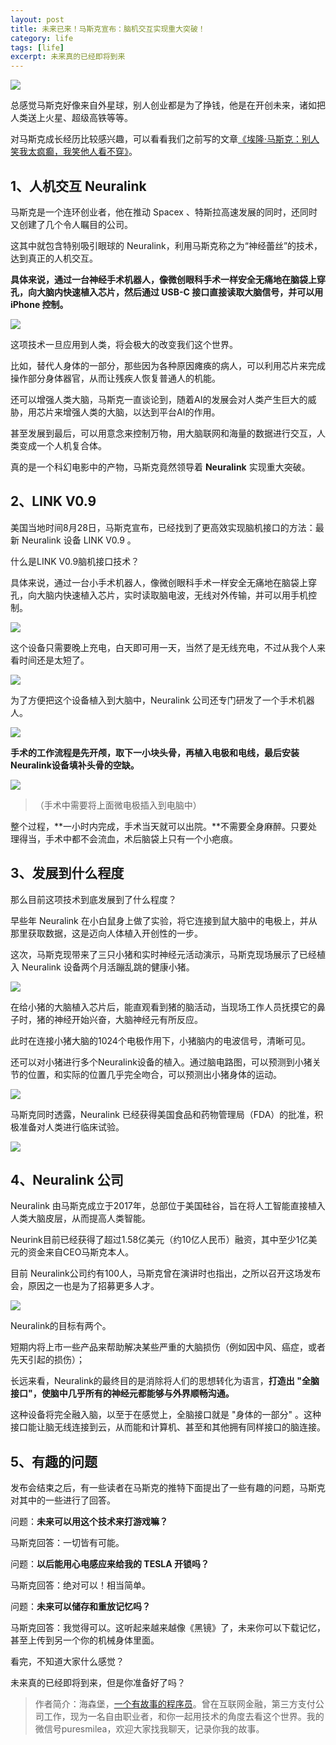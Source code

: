 ```yaml
---
layout: post
title: 未来已来！马斯克宣布：脑机交互实现重大突破！
category: life
tags: [life]
excerpt: 未来真的已经即将到来
---
```


![](http://favorites.ren/assets/images/2020/it/weilai/weilai01.jpg) 

总感觉马斯克好像来自外星球，别人创业都是为了挣钱，他是在开创未来，诸如把人类送上火星、超级高铁等等。

对马斯克成长经历比较感兴趣，可以看看我们之前写的文章[《埃隆·马斯克：别人笑我太疯癫，我笑他人看不穿》](https://mp.weixin.qq.com/s/_BZdK85tr3SV0fsDwKqidw)。

## 1、人机交互 Neuralink

马斯克是一个连环创业者，他在推动 Spacex 、特斯拉高速发展的同时，还同时又创建了几个令人瞩目的公司。

这其中就包含特别吸引眼球的 Neuralink，利用马斯克称之为“神经蕾丝”的技术，达到真正的人机交互。

**具体来说，通过一台神经手术机器人，像微创眼科手术一样安全无痛地在脑袋上穿孔，向大脑内快速植入芯片，然后通过 USB-C 接口直接读取大脑信号，并可以用 iPhone 控制。**

![](http://favorites.ren/assets/images/2020/it/weilai/weilai02.jpg) 

这项技术一旦应用到人类，将会极大的改变我们这个世界。

比如，替代人身体的一部分，那些因为各种原因瘫痪的病人，可以利用芯片来完成操作部分身体器官，从而让残疾人恢复普通人的机能。

还可以增强人类大脑，马斯克一直谈论到，随着AI的发展会对人类产生巨大的威胁，用芯片来增强人类的大脑，以达到平台AI的作用。

甚至发展到最后，可以用意念来控制万物，用大脑联网和海量的数据进行交互，人类变成一个人机复合体。

真的是一个科幻电影中的产物，马斯克竟然领导着 **Neuralink** 实现重大突破。

## 2、LINK V0.9

美国当地时间8月28日，马斯克宣布，已经找到了更高效实现脑机接口的方法：最新 Neuralink 设备 LINK V0.9 。

什么是LINK V0.9脑机接口技术？

具体来说，通过一台小手术机器人，像微创眼科手术一样安全无痛地在脑袋上穿孔，向大脑内快速植入芯片，实时读取脑电波，无线对外传输，并可以用手机控制。

![](http://favorites.ren/assets/images/2020/it/weilai/weilai03.jpg) 

这个设备只需要晚上充电，白天即可用一天，当然了是无线充电，不过从我个人来看时间还是太短了。

![](http://favorites.ren/assets/images/2020/it/weilai/weilai04.jpg) 

为了方便把这个设备植入到大脑中，Neuralink 公司还专门研发了一个手术机器人。

![](http://favorites.ren/assets/images/2020/it/weilai/weilai05.jpg) 

**手术的工作流程是先开颅，取下一小块头骨，再植入电极和电线，最后安装Neuralink设备填补头骨的空缺。**

![](http://favorites.ren/assets/images/2020/it/weilai/weilai06.jpg) 

>（手术中需要将上面微电极插入到电脑中）

整个过程，**一小时内完成，手术当天就可以出院。**不需要全身麻醉。只要处理得当，手术中都不会流血，术后脑袋上只有一个小疤痕。

## 3、发展到什么程度

那么目前这项技术到底发展到了什么程度？

早些年 Neuralink 在小白鼠身上做了实验，将它连接到鼠大脑中的电极上，并从那里获取数据，这是迈向人体植入开创性的一步。

这次，马斯克现带来了三只小猪和实时神经元活动演示，马斯克现场展示了已经植入 Neuralink 设备两个月活蹦乱跳的健康小猪。

![](http://favorites.ren/assets/images/2020/it/weilai/weilai07.jpg) 

在给小猪的大脑植入芯片后，能直观看到猪的脑活动，当现场工作人员抚摸它的鼻子时，猪的神经开始兴奋，大脑神经元有所反应。

此时在连接小猪大脑的1024个电极作用下，小猪脑内的电波信号，清晰可见。
     
还可以对小猪进行多个Neuralink设备的植入。通过脑电路图，可以预测到小猪关节的位置，和实际的位置几乎完全吻合，可以预测出小猪身体的运动。

![](http://favorites.ren/assets/images/2020/it/weilai/weilai08.jpg) 

马斯克同时透露，Neuralink 已经获得美国食品和药物管理局（FDA）的批准，积极准备对人类进行临床试验。

![](http://favorites.ren/assets/images/2020/it/weilai/weilai09.jpg) 

## 4、Neuralink 公司

Neuralink 由马斯克成立于2017年，总部位于美国硅谷，旨在将人工智能直接植入人类大脑皮层，从而提高人类智能。

Neurink目前已经获得了超过1.58亿美元（约10亿人民币）融资，其中至少1亿美元的资金来自CEO马斯克本人。

目前 Neuralink公司约有100人，马斯克曾在演讲时也指出，之所以召开这场发布会，原因之一也是为了招募更多人才。

![](http://favorites.ren/assets/images/2020/it/weilai/weilai10.jpg) 

Neuralink的目标有两个。

短期内将上市一些产品来帮助解决某些严重的大脑损伤（例如因中风、癌症，或者先天引起的损伤）；

长远来看，Neuralink的最终目的是消除将人们的思想转化为语言，**打造出 "全脑接口"，使脑中几乎所有的神经元都能够与外界顺畅沟通。**

这种设备将完全融入脑，以至于在感觉上，全脑接口就是 "身体的一部分" 。这种接口能让脑无线连接到云，从而能和计算机、甚至和其他拥有同样接口的脑连接。

## 5、有趣的问题

发布会结束之后，有一些读者在马斯克的推特下面提出了一些有趣的问题，马斯克对其中的一些进行了回答。

问题：**未来可以用这个技术来打游戏嘛？**

马斯克回答：一切皆有可能。


问题：**以后能用心电感应来给我的 TESLA 开锁吗？**

马斯克回答：绝对可以！相当简单。


问题：**未来可以储存和重放记忆吗？**

马斯克回答：我觉得可以。这听起来越来越像《黑镜》了，未来你可以下载记忆，甚至上传到另一个你的机械身体里面。


看完，不知道大家什么感觉？

未来真的已经即将到来，但是你准备好了吗？

>作者简介：海森堡，[一个有故事的程序员](http://www.intelyes.xyz/life/2020/03/25/fengkou-10year.html)。曾在互联网金融，第三方支付公司工作，现为一名自由职业者，和你一起用技术的角度去看这个世界。我的微信号puresmilea，欢迎大家找我聊天，记录你我的故事。



